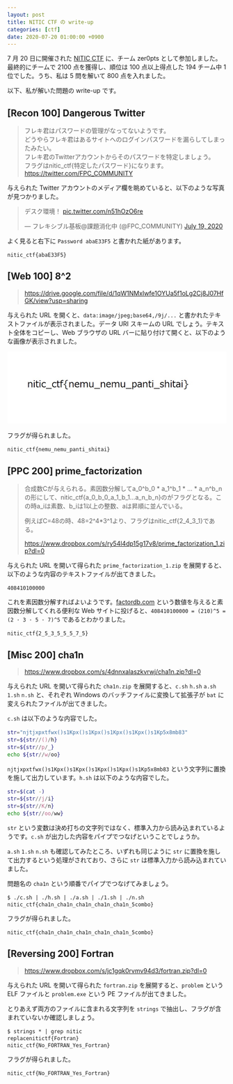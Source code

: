 ```yaml
---
layout: post
title: NITIC CTF の write-up
categories: [ctf]
date: 2020-07-20 01:00:00 +0900
---
```


7 月 20 日に開催された [NITIC CTF](https://ctf.waku-waku-club.com/) に、チーム zer0pts として参加しました。最終的にチームで 2100 点を獲得し、順位は 100 点以上得点した 194 チーム中 1 位でした。うち、私は 5 問を解いて 800 点を入れました。

以下、私が解いた問題の write-up です。

## [Recon 100] Dangerous Twitter
> フレキ君はパスワードの管理がなってないようです。  
> どうやらフレキ君はあるサイトへのログインパスワードを漏らしてしまったみたい。  
> フレキ君のTwitterアカウントからそのパスワードを特定しましょう。  
> フラグはnitic_ctf{特定したパスワード}になります。  
> https://twitter.com/FPC_COMMUNITY

与えられた Twitter アカウントのメディア欄を眺めていると、以下のような写真が見つかりました。

<blockquote class="twitter-tweet"><p lang="ja" dir="ltr">デスク環境！ <a href="https://t.co/n51hOzO6re">pic.twitter.com/n51hOzO6re</a></p>&mdash; フレキシブル基板@課題消化中 (@FPC_COMMUNITY) <a href="https://twitter.com/FPC_COMMUNITY/status/1284684386361724928?ref_src=twsrc%5Etfw">July 19, 2020</a></blockquote> <script async src="https://platform.twitter.com/widgets.js" charset="utf-8"></script>

よく見ると右下に `Password abaE33F5` と書かれた紙があります。

```
nitic_ctf{abaE33F5}
```

## [Web 100] 8^2
> https://drive.google.com/file/d/1qW1NMxIwfe1OYUa5f1oLg2Cj8J07HfGK/view?usp=sharing

与えられた URL を開くと、`data:image/jpeg;base64,/9j/...` と書かれたテキストファイルが表示されました。データ URI スキームの URL でしょう。テキスト全体をコピーし、Web ブラウザの URL バーに貼り付けて開くと、以下のような画像が表示されました。

![フラグが出てきた](../images/2020-07-20_1.jpg)

フラグが得られました。

```
nitic_ctf{nemu_nemu_panti_shitai}
```

## [PPC 200] prime_factorization
> 合成数Cが与えられる。素因数分解してa_0^b_0 * a_1^b_1 * … * a_n^b_nの形にして、nitic_ctf{a_0_b_0_a_1_b_1…a_n_b_n}のがフラグとなる。この時a_iは素数、b_iは1以上の整数、aは昇順に並んでいる。
> 
> 例えばC=48の時、48=2^4*3^1より、フラグはnitic_ctf{2_4_3_1}である。
> 
> https://www.dropbox.com/s/ry54l4dp15g17v8/prime_factorization_1.zip?dl=0

与えられた URL を開いて得られた `prime_factorization_1.zip` を展開すると、以下のような内容のテキストファイルが出てきました。

```
408410100000
```

これを素因数分解すればよいようです。[factordb.com](http://www.factordb.com/) という数値を与えると素因数分解してくれる便利な Web サイトに投げると、`408410100000 = (210)^5 = (2 · 3 · 5 · 7)^5` であるとわかりました。

```
nitic_ctf{2_5_3_5_5_5_7_5}
```

## [Misc 200] cha1n
> https://www.dropbox.com/s/4dnnxalaszkvrwj/cha1n.zip?dl=0

与えられた URL を開いて得られた `cha1n.zip` を展開すると、`c.sh` `h.sh` `a.sh` `1.sh` `n.sh` と、それぞれ Windows のバッチファイルに変換して拡張子が `bat` に変えられたファイルが出てきました。

`c.sh` は以下のような内容でした。

```sh
str="njtjxpxtfwx()s1Kpx()s1Kpx()s1Kpx()s1Kpx()s1Kp5x8mb83"
str=${str//()/h}
str=${str//p/_}
echo ${str//w/oo}
```

`njtjxpxtfwx()s1Kpx()s1Kpx()s1Kpx()s1Kpx()s1Kp5x8mb83` という文字列に置換を施して出力しています。`h.sh` は以下のような内容でした。

```sh
str=$(cat -)
str=${str//j/i}
str=${str//K/n}
echo ${str//oo/ww}
```

`str` という変数は決め打ちの文字列ではなく、標準入力から読み込まれているようです。`c.sh` が出力した内容をパイプでつなげということでしょうか。

`a.sh` `1.sh` `n.sh` も確認してみたところ、いずれも同じように `str` に置換を施して出力するという処理がされており、さらに `str` は標準入力から読み込まれていました。

問題名の `cha1n` という順番でパイプでつなげてみましょう。

```
$ ./c.sh | ./h.sh | ./a.sh | ./1.sh | ./n.sh
nitic_ctf{cha1n_cha1n_cha1n_cha1n_cha1n_5combo}
```

フラグが得られました。

```
nitic_ctf{cha1n_cha1n_cha1n_cha1n_cha1n_5combo}
```

## [Reversing 200] Fortran
> https://www.dropbox.com/s/jc1gqk0rvmv94d3/fortran.zip?dl=0

与えられた URL を開いて得られた `fortran.zip` を展開すると、`problem` という ELF ファイルと `problem.exe` という PE ファイルが出てきました。

とりあえず両方のファイルに含まれる文字列を `strings` で抽出し、フラグが含まれていないか確認しましょう。

```
$ strings * | grep nitic
replacenitictf{Fortran}
nitic_ctf{No_FORTRAN_Yes_Fortran}
```

フラグが得られました。

```
nitic_ctf{No_FORTRAN_Yes_Fortran}
```